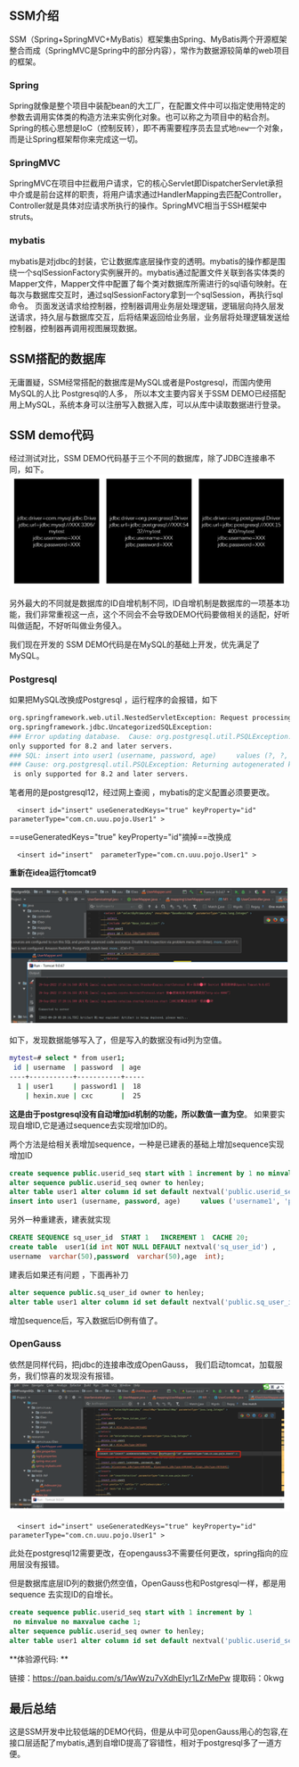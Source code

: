 ## SSM介绍


SSM（Spring+SpringMVC+MyBatis）框架集由Spring、MyBatis两个开源框架整合而成（SpringMVC是Spring中的部分内容），常作为数据源较简单的web项目的框架。

### Spring

Spring就像是整个项目中装配bean的大工厂，在配置文件中可以指定使用特定的参数去调用实体类的构造方法来实例化对象。也可以称之为项目中的粘合剂。
Spring的核心思想是IoC（控制反转），即不再需要程序员去显式地`new`一个对象，而是让Spring框架帮你来完成这一切。

### SpringMVC

SpringMVC在项目中拦截用户请求，它的核心Servlet即DispatcherServlet承担中介或是前台这样的职责，将用户请求通过HandlerMapping去匹配Controller，Controller就是具体对应请求所执行的操作。SpringMVC相当于SSH框架中struts。

### mybatis

mybatis是对jdbc的封装，它让数据库底层操作变的透明。mybatis的操作都是围绕一个sqlSessionFactory实例展开的。mybatis通过配置文件关联到各实体类的Mapper文件，Mapper文件中配置了每个类对数据库所需进行的sql语句映射。在每次与数据库交互时，通过sqlSessionFactory拿到一个sqlSession，再执行sql命令。
页面发送请求给控制器，控制器调用业务层处理逻辑，逻辑层向持久层发送请求，持久层与数据库交互，后将结果返回给业务层，业务层将处理逻辑发送给控制器，控制器再调用视图展现数据。 


## SSM搭配的数据库

无庸置疑，SSM经常搭配的数据库是MySQL或者是Postgresql，而国内使用MySQL的人比 Postgresql的人多，  所以本文主要内容关于SSM  DEMO已经搭配用上MySQL，系统本身可以注册写入数据入库，可以从库中读取数据进行登录。


## SSM  demo代码

经过测试对比，SSM DEMO代码基于三个不同的数据库，除了JDBC连接串不同，如下。
![image.png](images/20220930-7b410e59-bc08-4396-a799-9b3b06defc4b.png)

另外最大的不同就是数据库的ID自增机制不同，ID自增机制是数据库的一项基本功能，我们非常重视这一点，这个不同会不会导致DEMO代码要做相关的适配，好听叫做适配，不好听叫做业务侵入。

我们现在开发的 SSM  DEMO代码是在MySQL的基础上开发，优先满足了MySQL。


### Postgresql  

如果把MySQL改换成Postgresql  ，运行程序的会报错，如下

```bash
org.springframework.web.util.NestedServletException: Request processing failed; nested exception is 
org.springframework.jdbc.UncategorizedSQLException: 
### Error updating database.  Cause: org.postgresql.util.PSQLException: Returning autogenerated keys is 
only supported for 8.2 and later servers.
### SQL: insert into user1 (username, password, age)     values (?, ?, ?)
### Cause: org.postgresql.util.PSQLException: Returning autogenerated keys
 is only supported for 8.2 and later servers.

```


笔者用的是postgresql12，经过网上查阅 ，mybatis的定义配置必须要更改。

```properties
  <insert id="insert" useGeneratedKeys="true" keyProperty="id" parameterType="com.cn.uuu.pojo.User1" >

```

==useGeneratedKeys="true" keyProperty="id"摘掉==改换成

```properties
  <insert id="insert"  parameterType="com.cn.uuu.pojo.User1" >

```



**重新在idea运行tomcat9**


![输入图片说明](images/20220930-8253a3d9-0fb9-4b92-a568-a958855d0dc9.png)


如下，发现数据能够写入了，但是写入的数据没有id列为空值。

```bash
mytest=# select * from user1;
 id | username  | password  | age 
----+-----------+-----------+-----
  1 | user1     | password1 |  18
    | hexin.xue | cxc       |  25

```



**这是由于postgresql没有自动增加id机制的功能，所以数值一直为空**。 如果要实现自增ID,它是通过sequence去实现增加ID的。

两个方法是给相关表增加sequence，一种是已建表的基础上增加sequence实现增加ID

```sql
create sequence public.userid_seq start with 1 increment by 1 no minvalue no maxvalue cache 1;
alter sequence public.userid_seq owner to henley;
alter table user1 alter column id set default nextval('public.userid_seq');
insert into user1 (username, password, age)     values ('username1', 'password1', 100);

```


另外一种重建表，建表就实现

```sql
CREATE SEQUENCE sq_user_id  START 1   INCREMENT 1  CACHE 20;
create table  user1(id int NOT NULL DEFAULT nextval('sq_user_id') ,
username  varchar(50),password  varchar(50),age  int);
```



建表后如果还有问题 ，下面再补刀

```sql
alter sequence public.sq_user_id owner to henley;
alter table user1 alter column id set default nextval('public.sq_user_id');

```

增加sequence后，写入数据后ID例有值了。


### OpenGauss

依然是同样代码，把jdbc的连接串改成OpenGauss，   我们启动tomcat，加载服务，我们惊喜的发现没有报错。
![image.png](images/20220930-84c4baf5-d181-426e-a889-57b889a2ece8.png)

```properties
  <insert id="insert" useGeneratedKeys="true" keyProperty="id" parameterType="com.cn.uuu.pojo.User1" > 
```

此处在postgresql12需要更改，在opengauss3不需要任何更改，spring指向的应用层没有报错。


但是数据库底层ID列的数据仍然空值，OpenGauss也和Postgresql一样，都是用sequence 去实现ID的自增长。

```sql
create sequence public.userid_seq start with 1 increment by 1
 no minvalue no maxvalue cache 1;
alter sequence public.userid_seq owner to henley;
alter table user1 alter column id set default nextval('public.userid_seq');

```



**体验源代码: **

链接：https://pan.baidu.com/s/1AwWzu7vXdhEIyr1LZrMePw 
提取码：0kwg

## 最后总结

这是SSM开发中比较低端的DEMO代码，但是从中可见openGauss用心的包容,在接口层适配了mybatis,遇到自增ID提高了容错性，相对于postgresql多了一道方便。